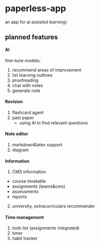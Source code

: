 # paperless-app
an app for ai assisted learning\

## planned features
#### AI
fine-tune models:
  1. recommend areas of improvement
  2. list learning outlines
  3. proofreading
  4. chat with notes
  5. generate note
#### Revision
1. flashcard agent
2. past paper
   - using AI to find relevant questions
#### Note editor
1. markdown&latex support
2. diagram
#### Information
1. CMS information
  - course timetable
  - assignments (teams&cms)
  - assessments
  - reports
2. university, extracurriculars recommender
#### Time management
1. todo list (assignments integrated)
2. timer
3. habit tracker
